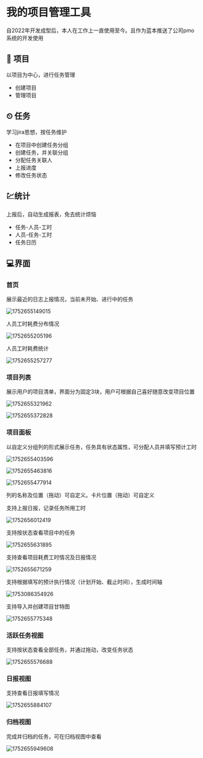 # 我的项目管理工具

自2022年开发成型后，本人在工作上一直使用至今。且作为蓝本推送了公司pmo系统的开发使用

## 💼 项目

以项目为中心，进行任务管理

* 创建项目
* 管理项目

## ⏲ 任务

学习jira思想，按任务维护

* 在项目中创建任务分组
* 创建任务，并关联分组
* 分配任务关联人
* 上报进度
* 修改任务状态

## 💹统计

上报后，自动生成报表，免去统计烦恼

* 任务-人员-工时
* 人员-任务-工时
* 任务日历

## 💻界面

### 首页

展示最近的日志上报情况，当前未开始、进行中的任务

![1752655149015](image/readme/1752655149015.png)

人员工时耗费分布情况

![1752655205196](image/readme/1752655205196.png)

人员工时耗费统计

![1752655257277](image/readme/1752655257277.png)

### 项目列表

展示用户的项目清单，界面分为固定3块，用户可根据自己喜好随意改变项目位置

![1752655321962](image/readme/1752655321962.png)

![1752655372828](image/readme/1752655372828.png)

### 项目面板

以自定义分组列的形式展示任务，任务具有状态属性，可分配人员并填写预计工时

![1752655403596](image/readme/1752655403596.png)

![1752655463816](image/readme/1752655463816.png)

![1752655477914](image/readme/1752655477914.png)

列的名称及位置（拖动）可自定义。卡片位置（拖动）可自定义

支持上报日报，记录任务所用工时

![1752656012419](image/readme/1752656012419.png)

支持按状态查看项目中的任务

![1752655631895](image/readme/1752655631895.png)

支持查看项目耗费工时情况及日报情况

![1752655671259](image/readme/1752655671259.png)

支持根据填写的预计执行情况（计划开始、截止时间），生成时间轴

![1753086354926](image/readme/1753086354926.png)

支持导入并创建项目甘特图

![1752655775348](image/readme/1752655775348.png)

### 活跃任务视图

支持按状态查看全部任务，并通过拖动，改变任务状态

![1752655576688](image/readme/1752655576688.png)

### 日报视图

支持查看日报填写情况

![1752655884107](image/readme/1752655884107.png)

### 归档视图

完成并归档的任务，可在归档视图中查看

![1752655949608](image/readme/1752655949608.png)
